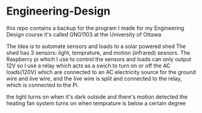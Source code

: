 # Engineering-Design
this repo contains a backup for the program I made for my Engineering Design course
it's called GNG1103 at the University of Ottawa

The Idea is to automate sensors and loads to a solar powered shed
The shed has 3 sensors: light, temprature, and motion (infrared) sesnors.
The Raspberry pi which I use to control the sensors and loads can only output 12V so I use a relay which acts as a swich to turn on or off
the AC loads(120V) which are connected to an AC electricity source for the ground wire and live wire, and the live wire is split and
connected to the relay, which is connected to the Pi.

the light turns on when it's dark outside and there's motion detected
the heating fan system turns on when temprature is below a certain degree
